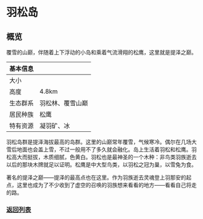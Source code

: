 # 羽松岛
## 概览
覆雪的山巅，伴随着上下浮动的小岛和乘着气流滑翔的松鹰，这里就是提泽之巅。

|基本信息||
|--|--|
|大小||
|高度|4.8km|
|生态群系|羽松林、覆雪山巅|
|居民种族|松鹰|
|特有资源|凝羽矿、冰|

羽松岛群是提泽海拔最高的岛群。这里的山巅常年覆雪，气候寒冷。偶尔在几场大雪后地面也会盖上雪，不过一般用不了多久就会融化。岛上生活着羽松和松鹰。羽松高大而挺拔，木质细腻，色黄白。羽松也是最神圣的一个木种：非鸟类羽族逝去以后的那块木牌就足以证明。松鹰是中大型鸟类，以羽松之冠为巢，以雪兔为食。

著名的提泽之巅——提泽的最高点也在这里。作为羽族逝去灵魂登上羽那安的起点，这里也成为了不少收到了虚空的召唤的羽族想来看看的地方——看看自己将走的路。
### [返回列表](../global.md#岛屿列表)